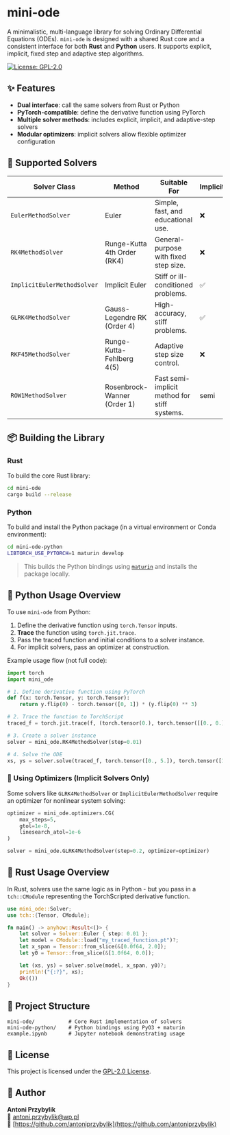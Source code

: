 # mini-ode

A minimalistic, multi-language library for solving Ordinary Differential Equations (ODEs). `mini-ode` is designed with a shared Rust core and a consistent interface for both **Rust** and **Python** users. It supports explicit, implicit, fixed step and adaptive step algorithms.

[![License: GPL-2.0](https://img.shields.io/badge/License-GPL%20v2-blue.svg)](LICENSE)

## ✨ Features

- **Dual interface**: call the same solvers from Rust or Python
- **PyTorch-compatible**: define the derivative function using PyTorch
- **Multiple solver methods**: includes explicit, implicit, and adaptive-step solvers
- **Modular optimizers**: implicit solvers allow flexible optimizer configuration

## 🧠 Supported Solvers

| Solver Class               | Method                                 | Suitable For                                 | Implicit | Adaptive Step |
|----------------------------|----------------------------------------|----------------------------------------------|----------|----------------|
| `EulerMethodSolver`        | Euler                                  | Simple, fast, and educational use.           | ❌       | ❌             |
| `RK4MethodSolver`          | Runge-Kutta 4th Order (RK4)            | General-purpose with fixed step size.        | ❌       | ❌             |
| `ImplicitEulerMethodSolver`| Implicit Euler                         | Stiff or ill-conditioned problems.           | ✅       | ❌             |
| `GLRK4MethodSolver`        | Gauss-Legendre RK (Order 4)            | High-accuracy, stiff problems.               | ✅       | ❌             |
| `RKF45MethodSolver`        | Runge-Kutta-Fehlberg 4(5)              | Adaptive step size control.                  | ❌       | ✅             |
| `ROW1MethodSolver`         | Rosenbrock-Wanner (Order 1)            | Fast semi-implicit method for stiff systems. | semi  | ❌             |

## 📦 Building the Library

### Rust

To build the core Rust library:

```bash
cd mini-ode
cargo build --release
```

### Python

To build and install the Python package (in a virtual environment or Conda environment):

```bash
cd mini-ode-python
LIBTORCH_USE_PYTORCH=1 maturin develop
```

> This builds the Python bindings using [`maturin`](https://github.com/PyO3/maturin) and installs the package locally.

## 🐍 Python Usage Overview

To use `mini-ode` from Python:

1. Define the derivative function using `torch.Tensor` inputs.
2. **Trace** the function using `torch.jit.trace`.
3. Pass the traced function and initial conditions to a solver instance.
4. For implicit solvers, pass an optimizer at construction.

Example usage flow (not full code):

```python
import torch
import mini_ode

# 1. Define derivative function using PyTorch
def f(x: torch.Tensor, y: torch.Tensor):
    return y.flip(0) - torch.tensor([0, 1]) * (y.flip(0) ** 3)

# 2. Trace the function to TorchScript
traced_f = torch.jit.trace(f, (torch.tensor(0.), torch.tensor([[0., 0.]])))

# 3. Create a solver instance
solver = mini_ode.RK4MethodSolver(step=0.01)

# 4. Solve the ODE
xs, ys = solver.solve(traced_f, torch.tensor([0., 5.]), torch.tensor([1.0, 0.0]))
```

### 🔧 Using Optimizers (Implicit Solvers Only)

Some solvers like `GLRK4MethodSolver` or `ImplicitEulerMethodSolver` require an optimizer for nonlinear system solving:

```python
optimizer = mini_ode.optimizers.CG(
    max_steps=5,
    gtol=1e-8,
    linesearch_atol=1e-6
)

solver = mini_ode.GLRK4MethodSolver(step=0.2, optimizer=optimizer)
```

## 🦀 Rust Usage Overview

In Rust, solvers use the same logic as in Python - but you pass in a `tch::CModule` representing the TorchScripted derivative function.

```rust
use mini_ode::Solver;
use tch::{Tensor, CModule};

fn main() -> anyhow::Result<()> {
    let solver = Solver::Euler { step: 0.01 };
    let model = CModule::load("my_traced_function.pt")?;
    let x_span = Tensor::from_slice(&[0.0f64, 2.0]);
    let y0 = Tensor::from_slice(&[1.0f64, 0.0]);

    let (xs, ys) = solver.solve(model, x_span, y0)?;
    println!("{:?}", xs);
    Ok(())
}
```

## 📁 Project Structure

```
mini-ode/           # Core Rust implementation of solvers
mini-ode-python/    # Python bindings using PyO3 + maturin
example.ipynb       # Jupyter notebook demonstrating usage
```

## 📄 License

This project is licensed under the [GPL-2.0 License](LICENSE).

## 👤 Author

**Antoni Przybylik**  
📧 [antoni.przybylik@wp.pl](mailto:antoni.przybylik@wp.pl)  
🔗 [https://github.com/antoniprzybylik](https://github.com/antoniprzybylik)
